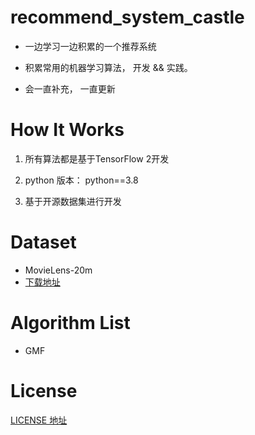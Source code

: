 # recommend_system_castle

- 一边学习一边积累的一个推荐系统

- 积累常用的机器学习算法， 开发 && 实践。

- 会一直补充， 一直更新

# How It Works

1. 所有算法都是基于TensorFlow 2开发

2. python 版本： python==3.8

3. 基于开源数据集进行开发

# Dataset

- MovieLens-20m
- [下载地址](https://grouplens.org/datasets/movielens/20m/)

# Algorithm List

- GMF

# License

[LICENSE 地址](https://github.com/hongtsingwang/recommend_system_castle/blob/main/LICENSE)
